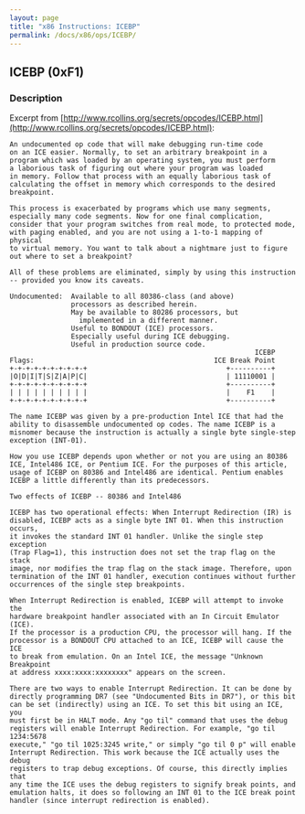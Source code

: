 ```yaml
---
layout: page
title: "x86 Instructions: ICEBP"
permalink: /docs/x86/ops/ICEBP/
---
```


ICEBP (0xF1)
------------

### Description

Excerpt from [http://www.rcollins.org/secrets/opcodes/ICEBP.html](http://www.rcollins.org/secrets/opcodes/ICEBP.html):

	An undocumented op code that will make debugging run-time code
	on an ICE easier. Normally, to set an arbitrary breakpoint in a
	program which was loaded by an operating system, you must perform
	a laborious task of figuring out where your program was loaded
	in memory. Follow that process with an equally laborious task of
	calculating the offset in memory which corresponds to the desired
	breakpoint.
	
	This process is exacerbated by programs which use many segments,
	especially many code segments. Now for one final complication,
	consider that your program switches from real mode, to protected mode,
	with paging enabled, and you are not using a 1-to-1 mapping of physical
	to virtual memory. You want to talk about a nightmare just to figure
	out where to set a breakpoint?
	
	All of these problems are eliminated, simply by using this instruction
	-- provided you know its caveats.
	
	Undocumented:  Available to all 80386-class (and above)
	               processors as described herein.
	               May be available to 80286 processors, but
	                 implemented in a different manner.
	               Useful to BONDOUT (ICE) processors.
	               Especially useful during ICE debugging.
	               Useful in production source code.
	                                                            ICEBP
	Flags:                                            ICE Break Point
	+-+-+-+-+-+-+-+-+-+                                  +----------+
	|O|D|I|T|S|Z|A|P|C|                                  | 11110001 |
	+-+-+-+-+-+-+-+-+-+                                  +----------+
	| | | | | | | | | |                                  |    F1    |
	+-+-+-+-+-+-+-+-+-+                                  +----------+
	
	The name ICEBP was given by a pre-production Intel ICE that had the
	ability to disassemble undocumented op codes. The name ICEBP is a
	misnomer because the instruction is actually a single byte single-step
	exception (INT-01).
	
	How you use ICEBP depends upon whether or not you are using an 80386
	ICE, Intel486 ICE, or Pentium ICE. For the purposes of this article,
	usage of ICEBP on 80386 and Intel486 are identical. Pentium enables
	ICEBP a little differently than its predecessors.
	
	Two effects of ICEBP -- 80386 and Intel486
	
	ICEBP has two operational effects: When Interrupt Redirection (IR) is
	disabled, ICEBP acts as a single byte INT 01. When this instruction occurs,
	it invokes the standard INT 01 handler. Unlike the single step exception
	(Trap Flag=1), this instruction does not set the trap flag on the stack
	image, nor modifies the trap flag on the stack image. Therefore, upon
	termination of the INT 01 handler, execution continues without further
	occurrences of the single step breakpoints.
	
	When Interrupt Redirection is enabled, ICEBP will attempt to invoke the
	hardware breakpoint handler associated with an In Circuit Emulator (ICE).
	If the processor is a production CPU, the processor will hang. If the
	processor is a BONDOUT CPU attached to an ICE, ICEBP will cause the ICE
	to break from emulation. On an Intel ICE, the message "Unknown Breakpoint
	at address xxxx:xxxx:xxxxxxxx" appears on the screen.
	
	There are two ways to enable Interrupt Redirection. It can be done by
	directly programming DR7 (see "Undocumented Bits in DR7"), or this bit
	can be set (indirectly) using an ICE. To set this bit using an ICE, you
	must first be in HALT mode. Any "go til" command that uses the debug
	registers will enable Interrupt Redirection. For example, "go til 1234:5678
	execute," "go til 1025:3245 write," or simply "go til 0 p" will enable
	Interrupt Redirection. This work because the ICE actually uses the debug
	registers to trap debug exceptions. Of course, this directly implies that
	any time the ICE uses the debug registers to signify break points, and
	emulation halts, it does so following an INT 01 to the ICE break point
	handler (since interrupt redirection is enabled).
